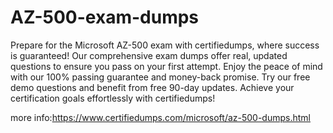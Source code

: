 # AZ-500-exam-dumps
Prepare for the Microsoft AZ-500 exam with certifiedumps, where success is guaranteed! Our comprehensive exam dumps offer real, updated questions to ensure you pass on your first attempt. Enjoy the peace of mind with our 100% passing guarantee and money-back promise. Try our free demo questions and benefit from free 90-day updates. Achieve your certification goals effortlessly with certifiedumps! 

more info:https://www.certifiedumps.com/microsoft/az-500-dumps.html
